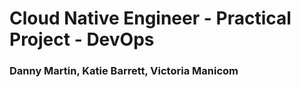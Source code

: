 # Cloud Native Engineer - Practical Project - DevOps
### Danny Martin, Katie Barrett, Victoria Manicom

